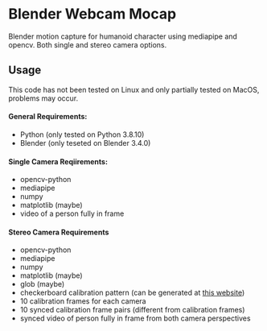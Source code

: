 # Blender Webcam Mocap
Blender motion capture for humanoid character using mediapipe and opencv. Both single and stereo camera options.

## Usage
This code has not been tested on Linux and only partially tested on MacOS, problems may occur.

#### General Requirements:
- Python (only tested on Python 3.8.10)
- Blender (only teseted on Blender 3.4.0)

#### Single Camera Reqiirements:
- opencv-python
- mediapipe
- numpy
- matplotlib (maybe)
- video of a person fully in frame

#### Stereo Camera Requirements
- opencv-python
- mediapipe
- numpy
- matplotlib (maybe)
- glob (maybe)
- checkerboard calibration pattern (can be generated at [this website]([this](https://www.youtube.com/watch?v=dQw4w9WgXcQ)))
- 10 calibration frames for each camera
- 10 synced calibration frame pairs (different from calibration frames)
- synced video of person fully in frame from both camera perspectives
